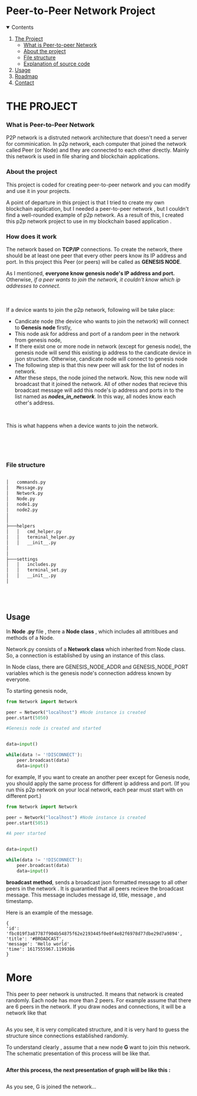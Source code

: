 # Peer-to-Peer  Network Project 
<details open="open">
  <summary>Contents</summary>
  <ol>
    <li>
      <a href="#the-project">The Project</a>
      <ul>
        <li><a href="#what-is-peer-to-peer-network">What is Peer-to-peer Network</a></li>
		<li><a href="#about-the-project">About the project</a></li>
		<li><a href="#file-structure">File structure</a></li>
		<li><a href="#code">Explanation of source code</a></li>
   </ul>
   </li>

   <li><a href="#usage">Usage</a></li>
   
   <li><a href="#roadmap">Roadmap</a></li>
   <li><a href="#contact">Contact</a></li>

  </ol>
</details>









# THE PROJECT


### What is Peer-to-Peer Network

P2P network is a distruted network architecture that doesn't need a server for comminication. In p2p network, each computer that joined the network called Peer (or Node) and they are connected to each other directly. Mainly this network is used in file sharing and blockchain applications.



### About the project

This project is coded for creating peer-to-peer network  and you can modify and use it in your projects. 

A point of departure in this project is that I tried to create my own blockchain application, but I needed a peer-to-peer network , but I couldn't find a well-rounded example of p2p network. As a result of this, I created this p2p network project to use in my blockchain based application . 



### How does it work

The network based on **TCP/IP** connections. To create the network, there should be at least one peer that every other peers know its IP address and port. In this project this Peer (or peers) will be called as **GENESIS NODE**. 

As I mentioned, **everyone know genesis node's IP address and port.** Otherwise, *if a peer wants to join the network, it couldn't know which ip addresses to connect.*

<br/>
<br/>
If a device wants to join the p2p network, following will be take place: 

- Candicate node (the device who wants to join the network)  will connect to **Genesis node** firstly,
- This node  ask for address and port of a random peer in the network from genesis node, 
- If there exist one or more node in network (except for genesis node), the genesis node will send this existing ip address to the candicate device in json structure. Otherwise, candicate node will connect to genesis node
-  The following step is that this new peer will ask for the list of nodes in network. 
- After these steps, the node joined the network. Now, this new node will broadcast that it joined the network.  All of other nodes that recieve this broadcast message will add this node's ip address and ports in to the list named as ***nodes_in_network***. In this way, all nodes know each other's address.

  
<br/>


This is what happens when a device  wants to join the network.

<br/>
<br/>
<br/>






### File structure
```bash

│   commands.py
│   Message.py
│   Network.py
│   Node.py
│   node1.py
│   node2.py
│
│
├───helpers
│   │   cmd_helper.py
│   │   terminal_helper.py
│   │   __init__.py
│
│
├───settings
│   │   includes.py
│   │   terminal_set.py
│   │   __init__.py
│
```
<br>
<br>

## Usage


In **Node .py** file , there a **Node class** , which includes all attritibues and methods  of a Node. 

Network.py consists of a **Network class** which inherited from  Node class. So, a connection is established by using an instance of this class. 

In Node class, there are GENESIS_NODE_ADDR and GENESIS_NODE_PORT variables which is the genesis node's connection address known by everyone.



To starting genesis node,
```python
from Network import Network

peer = Network("localhost") #Node instance is created
peer.start(5050)

#Genesis node is created and started 


data=input()

while(data != '!DISCONNECT'):
	peer.broadcast(data)
	data=input()

```
for example, If you want to create an another peer except for Genesis node, you should apply the same process for different ip address and port. (If you run this p2p network on your local network, each pear must start with on different port.)

```python
from Network import Network

peer = Network("localhost") #Node instance is created
peer.start(5051)

#A peer started


data=input()

while(data != '!DISCONNECT'):
	peer.broadcast(data)
	data=input()

```
**broadcast method**, sends a broadcast json formatted message to all other peers in the network . It is guarantied that all peers recieve the broadcast message. This message includes message id, title, message , and timestamp. 

Here is an example of the message.
```
{
'id': 'fbc019f3a87787f904b54875f62e2193445f0e0f4e82f6978d77dbe29d7a9894',
'title': '#BROADCAST',
'message': 'Hello world',
'time': 1617555967.1199386
}

```
# More
This peer to peer network is unstructed. It means that network is created randomly. Each node has more than 2 peers. For example assume that there are 6 peers in the network. If you draw nodes and connections, it will be a network like that

<img href="https://user-images.githubusercontent.com/55465202/113516908-9b158580-9585-11eb-834b-95448d08029d.jpg" width=800/>

As you see, it is very complicated structure, and it is very hard to guess the structure since connections established randomly. 

To understand clearly , assume that a new node **G** want to join this network. The schematic presentation of this process will be like that. 

<img href="https://user-images.githubusercontent.com/55465202/113516907-994bc200-9585-11eb-9f37-62b33b708ae5.jpg" width=800/>






**After this process, the next presentation of graph will be like this  :**



<img href="https://user-images.githubusercontent.com/55465202/113517040-59390f00-9586-11eb-9755-8e2b5544650d.jpg" width=800/>


As you see, G is joined the network...







